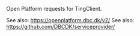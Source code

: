 Open Platform requests for TingClient.

See also: https://openplatform.dbc.dk/v2/
See also: https://github.com/DBCDK/serviceprovider/